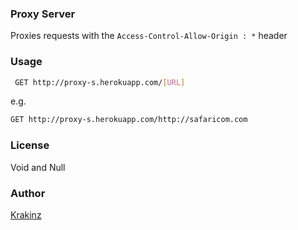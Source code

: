 ### Proxy Server

Proxies requests with the `Access-Control-Allow-Origin : *` header


### Usage
```sh
 GET http://proxy-s.herokuapp.com/[URL]
```

e.g.  
```sh 
GET http://proxy-s.herokuapp.com/http://safaricom.com
```

### License
Void and Null

### Author
[Krakinz](http://krakinzlab.com)
